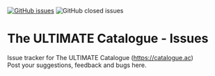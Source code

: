 [![GitHub issues](https://img.shields.io/github/issues/AeonSake/acnh-catalogue-issues)](https://github.com/AeonSake/acnh-catalogue-issues/issues)
![GitHub closed issues](https://img.shields.io/github/issues-closed/AeonSake/acnh-catalogue-issues) 
# The ULTIMATE Catalogue - Issues 
Issue tracker for The ULTIMATE Catalogue (https://catalogue.ac)  
Post your suggestions, feedback and bugs here.

